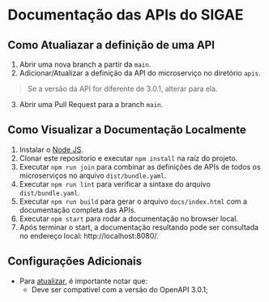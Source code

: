 # Documentação das APIs do SIGAE

## Como Atualiazar a definição de uma API
1. Abrir uma nova branch a partir da `main`.
2. Adicionar/Atualizar a definição da API do microserviço no diretório `apis`.
> Se a versão da API for diferente de 3.0.1, alterar para ela.
3. Abrir uma Pull Request para a branch `main`.

## Como Visualizar a Documentação Localmente
1. Instalar o [Node JS](https://nodejs.org/).
2. Clonar este repositorio e executar `npm install` na raíz do projeto.
3. Executar `npm run join` para combinar as definições de APIs de todos os microserviços no arquivo `dist/bundle.yaml`.
4. Executar `npm run lint` para verificar a sintaxe do arquivo `dist/bundle.yaml`.
5. Executar `npm run build` para gerar o arquivo `docs/index.html` com a documentação completa das APIs.
6. Executar `npm start` para rodar a documentação no browser local.
7. Após terminar o start, a documentação resultando pode ser consultada no endereço local: http://localhost:8080/.

## Configurações Adicionais
* Para [atualizar](#como-atualiazar-a-definição-de-uma-api), é importante notar que:
    - Deve ser compatível com a versão do OpenAPI 3.0.1;




 